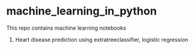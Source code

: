 # machine_learning_in_python
This repo contains machine learning notebooks
1. Heart disease prediction using extratreeclassifier, logistic regression
